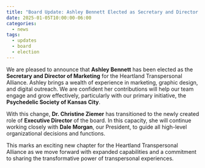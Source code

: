```yaml
---
title: "Board Update: Ashley Bennett Elected as Secretary and Director of Marketing"
date: 2025-01-05T10:00:00-06:00
categories:
  - news
tags:
  - updates
  - board
  - election
---
```


We are pleased to announce that **Ashley Bennett** has been elected as the **Secretary and Director of Marketing** for the Heartland Transpersonal Alliance. Ashley brings a wealth of experience in marketing, graphic design, and digital outreach. We are confident her contributions will help our team engage and grow effectively, particularly with our primary initiative, the **Psychedelic Society of Kansas City**.

With this change, **Dr. Christine Ziemer** has transitioned to the newly created role of **Executive Director** of the board. In this capacity, she will continue working closely with **Dale Morgan**, our President, to guide all high-level organizational decisions and functions.

This marks an exciting new chapter for the Heartland Transpersonal Alliance as we move forward with expanded capabilities and a commitment to sharing the transformative power of transpersonal experiences.
